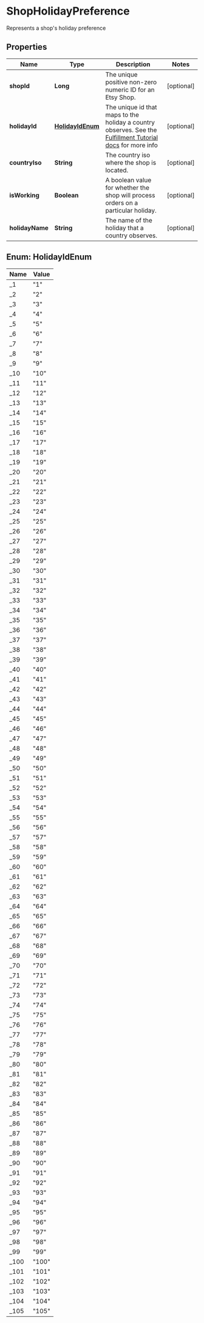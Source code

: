 

# ShopHolidayPreference

Represents a shop's holiday preference

## Properties

| Name | Type | Description | Notes |
|------------ | ------------- | ------------- | -------------|
|**shopId** | **Long** | The unique positive non-zero numeric ID for an Etsy Shop. |  [optional] |
|**holidayId** | [**HolidayIdEnum**](#HolidayIdEnum) | The unique id that maps to the holiday a country observes. See the [Fulfillment Tutorial docs](https://developer.etsy.com/documentation/tutorials/fulfillment/#country-holidays) for more info |  [optional] |
|**countryIso** | **String** | The country iso where the shop is located. |  [optional] |
|**isWorking** | **Boolean** | A boolean value for whether the shop will process orders on a particular holiday. |  [optional] |
|**holidayName** | **String** | The name of the holiday that a country observes. |  [optional] |



## Enum: HolidayIdEnum

| Name | Value |
|---- | -----|
| _1 | &quot;1&quot; |
| _2 | &quot;2&quot; |
| _3 | &quot;3&quot; |
| _4 | &quot;4&quot; |
| _5 | &quot;5&quot; |
| _6 | &quot;6&quot; |
| _7 | &quot;7&quot; |
| _8 | &quot;8&quot; |
| _9 | &quot;9&quot; |
| _10 | &quot;10&quot; |
| _11 | &quot;11&quot; |
| _12 | &quot;12&quot; |
| _13 | &quot;13&quot; |
| _14 | &quot;14&quot; |
| _15 | &quot;15&quot; |
| _16 | &quot;16&quot; |
| _17 | &quot;17&quot; |
| _18 | &quot;18&quot; |
| _19 | &quot;19&quot; |
| _20 | &quot;20&quot; |
| _21 | &quot;21&quot; |
| _22 | &quot;22&quot; |
| _23 | &quot;23&quot; |
| _24 | &quot;24&quot; |
| _25 | &quot;25&quot; |
| _26 | &quot;26&quot; |
| _27 | &quot;27&quot; |
| _28 | &quot;28&quot; |
| _29 | &quot;29&quot; |
| _30 | &quot;30&quot; |
| _31 | &quot;31&quot; |
| _32 | &quot;32&quot; |
| _33 | &quot;33&quot; |
| _34 | &quot;34&quot; |
| _35 | &quot;35&quot; |
| _36 | &quot;36&quot; |
| _37 | &quot;37&quot; |
| _38 | &quot;38&quot; |
| _39 | &quot;39&quot; |
| _40 | &quot;40&quot; |
| _41 | &quot;41&quot; |
| _42 | &quot;42&quot; |
| _43 | &quot;43&quot; |
| _44 | &quot;44&quot; |
| _45 | &quot;45&quot; |
| _46 | &quot;46&quot; |
| _47 | &quot;47&quot; |
| _48 | &quot;48&quot; |
| _49 | &quot;49&quot; |
| _50 | &quot;50&quot; |
| _51 | &quot;51&quot; |
| _52 | &quot;52&quot; |
| _53 | &quot;53&quot; |
| _54 | &quot;54&quot; |
| _55 | &quot;55&quot; |
| _56 | &quot;56&quot; |
| _57 | &quot;57&quot; |
| _58 | &quot;58&quot; |
| _59 | &quot;59&quot; |
| _60 | &quot;60&quot; |
| _61 | &quot;61&quot; |
| _62 | &quot;62&quot; |
| _63 | &quot;63&quot; |
| _64 | &quot;64&quot; |
| _65 | &quot;65&quot; |
| _66 | &quot;66&quot; |
| _67 | &quot;67&quot; |
| _68 | &quot;68&quot; |
| _69 | &quot;69&quot; |
| _70 | &quot;70&quot; |
| _71 | &quot;71&quot; |
| _72 | &quot;72&quot; |
| _73 | &quot;73&quot; |
| _74 | &quot;74&quot; |
| _75 | &quot;75&quot; |
| _76 | &quot;76&quot; |
| _77 | &quot;77&quot; |
| _78 | &quot;78&quot; |
| _79 | &quot;79&quot; |
| _80 | &quot;80&quot; |
| _81 | &quot;81&quot; |
| _82 | &quot;82&quot; |
| _83 | &quot;83&quot; |
| _84 | &quot;84&quot; |
| _85 | &quot;85&quot; |
| _86 | &quot;86&quot; |
| _87 | &quot;87&quot; |
| _88 | &quot;88&quot; |
| _89 | &quot;89&quot; |
| _90 | &quot;90&quot; |
| _91 | &quot;91&quot; |
| _92 | &quot;92&quot; |
| _93 | &quot;93&quot; |
| _94 | &quot;94&quot; |
| _95 | &quot;95&quot; |
| _96 | &quot;96&quot; |
| _97 | &quot;97&quot; |
| _98 | &quot;98&quot; |
| _99 | &quot;99&quot; |
| _100 | &quot;100&quot; |
| _101 | &quot;101&quot; |
| _102 | &quot;102&quot; |
| _103 | &quot;103&quot; |
| _104 | &quot;104&quot; |
| _105 | &quot;105&quot; |



